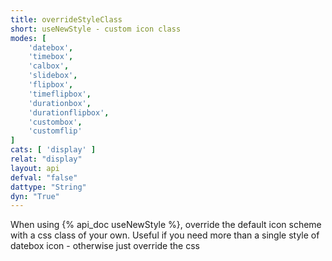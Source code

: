 ```yaml
---
title: overrideStyleClass
short: useNewStyle - custom icon class
modes: [
	'datebox',
	'timebox',
	'calbox',
	'slidebox',
	'flipbox',
	'timeflipbox',
	'durationbox',
	'durationflipbox',
	'custombox',
	'customflip'
]
cats: [ 'display' ]
relat: "display"
layout: api
defval: "false"
dattype: "String"
dyn: "True"
---
```


When using {% api_doc useNewStyle %}, override the default icon scheme with a css
class of your own.  Useful if you need more than a single style of datebox icon - otherwise
 just override the css
